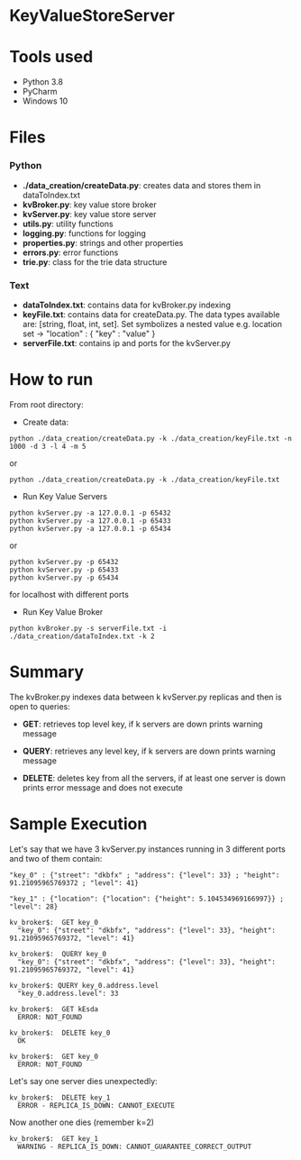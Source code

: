 # KeyValueStoreServer

# Tools used
- Python 3.8
- PyCharm
- Windows 10

# Files

### Python
- **./data_creation/createData.py**: creates data and stores them in dataToIndex.txt
- **kvBroker.py**: key value store broker
- **kvServer.py**: key value store server
- **utils.py**: utility functions
- **logging.py**: functions for logging
- **properties.py**: strings and other properties
- **errors.py**: error functions
- **trie.py**: class for the trie data structure

### Text
- **dataToIndex.txt**: contains data for kvBroker.py indexing
- **keyFile.txt**: contains data for createData.py. 
The data types available are: [string, float, int, set]. Set symbolizes a nested value e.g. location set -> "location" : { "key" : "value" }
- **serverFile.txt**: contains ip and ports for the kvServer.py

# How to run

From root directory:

- Create data:

```python ./data_creation/createData.py -k ./data_creation/keyFile.txt -n 1000 -d 3 -l 4 -m 5```

or 

```python ./data_creation/createData.py -k ./data_creation/keyFile.txt```

- Run Key Value Servers

```
python kvServer.py -a 127.0.0.1 -p 65432
python kvServer.py -a 127.0.0.1 -p 65433
python kvServer.py -a 127.0.0.1 -p 65434
```

or 

```
python kvServer.py -p 65432
python kvServer.py -p 65433
python kvServer.py -p 65434
```

for localhost with different ports

- Run Key Value Broker

```python kvBroker.py -s serverFile.txt -i ./data_creation/dataToIndex.txt -k 2```

# Summary
The kvBroker.py indexes data between k kvServer.py replicas and then is open to queries:

- **GET**: retrieves top level key, if k servers are down prints warning message

- **QUERY**: retrieves any level key, if k servers are down prints warning message

- **DELETE**: deletes key from all the servers, if at least one server is down prints error message and does not execute

# Sample Execution
Let's say that we have 3 kvServer.py instances running in 3 different ports and two of them contain:
 
```"key_0" : {"street": "dkbfx" ; "address": {"level": 33} ; "height": 91.21095965769372 ; "level": 41}```

```"key_1" : {"location": {"location": {"height": 5.104534969166997}} ; "level": 28}```

```
kv_broker$:  GET key_0 
  "key_0": {"street": "dkbfx", "address": {"level": 33}, "height": 91.21095965769372, "level": 41}
```
  
```
kv_broker$:  QUERY key_0
  "key_0": {"street": "dkbfx", "address": {"level": 33}, "height": 91.21095965769372, "level": 41}
```
  
```
kv_broker$: QUERY key_0.address.level
  "key_0.address.level": 33
```
  
```
kv_broker$:  GET kEsda
  ERROR: NOT_FOUND
```
  
```
kv_broker$:  DELETE key_0
  OK
```
  
```
kv_broker$:  GET key_0
  ERROR: NOT_FOUND
```
  
Let's say one server dies unexpectedly:

```
kv_broker$:  DELETE key_1
  ERROR - REPLICA_IS_DOWN: CANNOT_EXECUTE
```
  
Now another one dies (remember k=2)

```
kv_broker$:  GET key_1
  WARNING - REPLICA_IS_DOWN: CANNOT_GUARANTEE_CORRECT_OUTPUT
```
